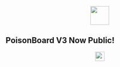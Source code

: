 <div align="center">
  <img height="50" src="https://cdn.discordapp.com/attachments/1105916363081515029/1163064099714891806/Screenshot_2023-10-15_124000.png?ex=653e36da&is=652bc1da&hm=0640cf9c2291409453bdd94e187873ecbb6fee1edfab61a56cf9a2016fc04729&"  />
</div>

## PoisonBoard V3 Now Public!

<div align="center">
  <img height="25" src="![image](https://github.com/Linuxhacker0001/FlippBoards/assets/101283813/0abc3fb6-3dcd-4add-8d77-a22d04811c09)"  />
</div>
